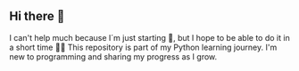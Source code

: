 ## Hi there 👋
I can't help much because I´m just starting 🙏, but I hope to be able to do it in a short time 💪😃
This repository is part of my Python learning journey. I'm new to programming and sharing my progress as I grow.
<!--
**x508/x508** is a ✨ _special_ ✨ repository because its `README.md` (this file) appears on your GitHub profile.

Here are some ideas to get you started:

- 🔭 I’m currently working on ...
- 🌱 I’m currently learning ...
- 👯 I’m looking to collaborate on ...
- 🤔 I’m looking for help with ...
- 💬 Ask me about ...
- 📫 How to reach me: ...
- 😄 Pronouns: ...
- ⚡ Fun fact: ...
-->
